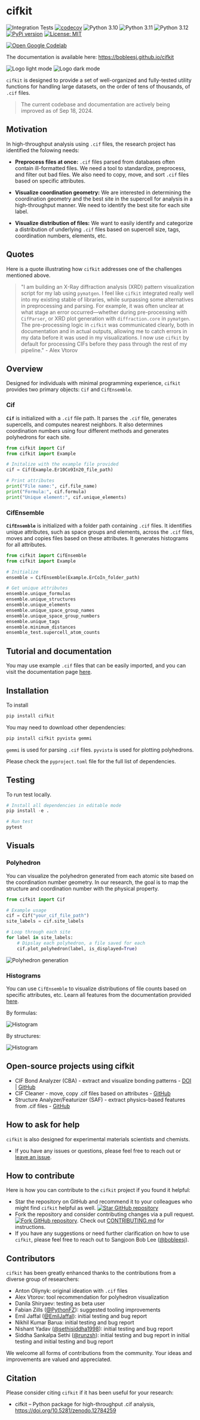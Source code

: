 # cifkit

![Integration Tests](https://github.com/bobleesj/cifkit/actions/workflows/python-run-pytest.yml/badge.svg)
[![codecov](https://codecov.io/gh/bobleesj/cifkit/graph/badge.svg?token=AN2YAC337A)](https://codecov.io/gh/bobleesj/cifkit)
![Python 3.10](https://img.shields.io/badge/python-3.10-blue.svg)
![Python 3.11](https://img.shields.io/badge/python-3.11-blue.svg)
![Python 3.12](https://img.shields.io/badge/python-3.12-blue.svg)
[![PyPi version](https://img.shields.io/pypi/v/cifkit.svg)](https://pypi.python.org/pypi/cifkit)
[![License: MIT](https://img.shields.io/badge/License-MIT-yellow.svg)](https://github.com/bobleesj/cifkit/blob/main/LICENSE)

<!-- Open Codelab with a new tab -->

[![Open Google Codelab](https://img.shields.io/badge/Google%20Colab-Open-blue.svg)](https://colab.research.google.com/drive/1mZLFWyYblc2gxRqjP7CejZcUNGbQBzwo#scrollTo=DlB6ZTVaOMpq)

The documentation is available here: https://bobleesj.github.io/cifkit

![Logo light mode](assets/img/logo-black.png#gh-light-mode-only "cifkit logo light")
![Logo dark mode](assets/img/logo-color.png#gh-dark-mode-only "cifkit logo dark")

`cifkit` is designed to provide a set of well-organized and fully-tested utility
functions for handling large datasets, on the order of tens of thousands, of
`.cif` files.

> The current codebase and documentation are actively being improved as of Sep 18, 2024.

## Motivation

In high-throughput analysis using `.cif` files, the research project has
identified the folowing needs:

- **Preprocess files at once:** `.cif` files parsed from databases often contain
  ill-formatted files. We need a tool to standardize, preprocess, and filter out
  bad files. We also need to copy, move, and sort `.cif` files based on specific
  attributes.

- **Visualize coordination geometry:** We are interested in determining the
  coordination geometry and the best site in the supercell for analysis in a
  high-throughput manner. We need to identify the best site for each site label.
- **Visualize distribution of files:** We want to easily identify and categorize
  a distribution of underlying `.cif` files based on supercell size, tags,
  coordination numbers, elements, etc.

## Quotes

Here is a quote illustrating how `cifkit` addresses one of the challenges
mentioned above.

> "I am building an X-Ray diffraction analysis (XRD) pattern visualization
> script for my lab using `pymatgen`. I feel like `cifkit` integrated really
> well into my existing stable of libraries, while surpassing some alternatives
> in preprocessing and parsing. For example, it was often unclear at what stage
> an error occurred—whether during pre-processing with `CifParser`, or XRD plot
> generation with `diffraction.core` in `pymatgen`. The pre-processing logic in
> `cifkit` was communicated clearly, both in documentation and in actual
> outputs, allowing me to catch errors in my data before it was used in my
> visualizations. I now use `cifkit` by default for processing CIFs before they
> pass through the rest of my pipeline." - Alex Vtorov

## Overview

Designed for individuals with minimal programming experience, `cifkit` provides
two primary objects: `Cif` and `CifEnsemble`.

### Cif

**`Cif`** is initialized with a `.cif` file path. It parses the `.cif` file,
generates supercells, and computes nearest neighbors. It also determines
coordination numbers using four different methods and generates polyhedrons for
each site.

```python
from cifkit import Cif
from cifkit import Example

# Initalize with the example file provided
cif = Cif(Example.Er10Co9In20_file_path)

# Print attributes
print("File name:", cif.file_name)
print("Formula:", cif.formula)
print("Unique element:", cif.unique_elements)
```

### CifEnsemble

**`CifEnsemble`** is initialized with a folder path containing `.cif` files. It
identifies unique attributes, such as space groups and elements, across the
`.cif` files, moves and copies files based on these attributes. It generates
histograms for all attributes.

```python
from cifkit import CifEnsemble
from cifkit import Example

# Initialize
ensemble = CifEnsemble(Example.ErCoIn_folder_path)

# Get unique attributes
ensemble.unique_formulas
ensemble.unique_structures
ensemble.unique_elements
ensemble.unique_space_group_names
ensemble.unique_space_group_numbers
ensemble.unique_tags
ensemble.minimum_distances
ensemble_test.supercell_atom_counts
```

## Tutorial and documentation

You may use example `.cif` files that can be easily imported, and you can visit
the documentation page [here](https://bobleesj.github.io/cifkit/).

## Installation

To install

```bash
pip install cifkit
```

You may need to download other dependencies:

```bash
pip install cifkit pyvista gemmi
```

`gemmi` is used for parsing `.cif` files. `pyvista` is used for plotting
polyhedrons.

Please check the `pyproject.toml` file for the full list of dependencies.

## Testing

To run test locally.

```python
# Install all dependencies in editable mode
pip install -e .

# Run test
pytest
```

## Visuals

### Polyhedron

You can visualize the polyhedron generated from each atomic site based on the
coordination number geometry. In our research, the goal is to map the structure
and coordination number with the physical property.

```python
from cifkit import Cif

# Example usage
cif = Cif("your_cif_file_path")
site_labels = cif.site_labels

# Loop through each site
for label in site_labels:
    # Dipslay each polyhedron, a file saved for each
    cif.plot_polyhedron(label, is_displayed=True)
```

![Polyhedron generation](assets/img/ErCoIn_polyhedron.png)

### Histograms

You can use `CifEnsemble` to visualize distributions of file counts based on
specific attributes, etc. Learn all features from the documentation provided
[here](https://bobleesj.github.io/cifkit/).

By formulas:

![Histogram](assets/img/histogram-formula.png)

By structures:

![Histogram](assets/img/histogram-structure.png)

## Open-source projects using cifkit

- CIF Bond Analyzer (CBA) - extract and visualize bonding patterns -
  [DOI](https://doi.org/10.1016/j.jallcom.2023.173241) |
  [GitHub](https://github.com/bobleesj/cif-bond-analyzer)
- CIF Cleaner - move, copy .cif files based on attributes -
  [GitHub](https://github.com/bobleesj/cif-cleaner)
- Structure Analyzer/Featurizer (SAF) - extract physics-based features from .cif
  files - [GitHub](https://github.com/bobleesj/structure-analyzer-featurizer)

## How to ask for help

`cifkit` is also designed for experimental materials scientists and chemists.

- If you have any issues or questions, please feel free to reach out or
  [leave an issue](https://github.com/bobleesj/cifkit/issues).

## How to contribute

Here is how you can contribute to the `cifkit` project if you found it helpful:

- Star the repository on GitHub and recommend it to your colleagues who might
  find `cifkit` helpful as well.
  [![Star GitHub repository](https://img.shields.io/github/stars/bobleesj/cifkit.svg?style=social)](https://github.com/bobleesj/cifkit/stargazers)
- Fork the repository and consider contributing changes via a pull request.
  [![Fork GitHub repository](https://img.shields.io/github/forks/bobleesj/cifkit?style=social)](https://github.com/bobleesj/cifkit/network/members). Check out [CONTRIBUTING.md](https://github.com/bobleesj/cifkit/blob/main/CONTRIBUTING.md) for instructions.
- If you have any suggestions or need further clarification on how to use
  `cifkit`, please feel free to reach out to Sangjoon Bob Lee
  ([@bobleesj](https://github.com/bobleesj)).

## Contributors

`cifkit` has been greatly enhanced thanks to the contributions from a diverse
group of researchers:

- Anton Oliynyk: original ideation with `.cif` files
- Alex Vtorov: tool recommendation for polyhedron visualization
- Danila Shiryaev: testing as beta user
- Fabian Zills ([@PythonFZ](https://github.com/PythonFZ)): suggested tooling
  improvements
- Emil Jaffal ([@EmilJaffal](https://github.com/EmilJaffal)): initial testing
  and bug report
- Nikhil Kumar Barua: initial testing and bug report
- Nishant Yadav ([@sethisiddha1998](https://github.com/sethisiddha1998)):
  initial testing and bug report
- Siddha Sankalpa Sethi ([@runzsh](https://github.com/runzsh)): initial testing
  and bug report in initial testing and initial testing and bug report

We welcome all forms of contributions from the community. Your ideas and
improvements are valued and appreciated.

## Citation

Please consider citing `cifkit` if it has been useful for your research:

- cifkit – Python package for high-throughput .cif analysis,
  https://doi.org/10.5281/zenodo.12784259
